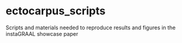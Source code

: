 # ectocarpus_scripts
Scripts and materials needed to reproduce results and figures in the instaGRAAL showcase paper
